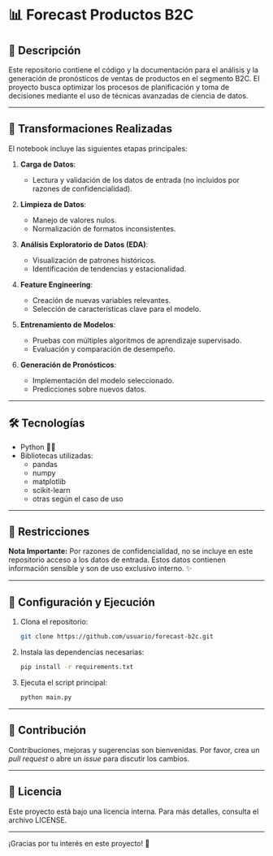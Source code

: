 # 📊 Forecast Productos B2C

## 🌟 Descripción

Este repositorio contiene el código y la documentación para el análisis y la generación de pronósticos de ventas de productos en el segmento B2C. El proyecto busca optimizar los procesos de planificación y toma de decisiones mediante el uso de técnicas avanzadas de ciencia de datos.

---

## 🔄 Transformaciones Realizadas

El notebook incluye las siguientes etapas principales:

1. **Carga de Datos**:

   - Lectura y validación de los datos de entrada (no incluidos por razones de confidencialidad).

2. **Limpieza de Datos**:

   - Manejo de valores nulos.
   - Normalización de formatos inconsistentes.

3. **Análisis Exploratorio de Datos (EDA)**:

   - Visualización de patrones históricos.
   - Identificación de tendencias y estacionalidad.

4. **Feature Engineering**:

   - Creación de nuevas variables relevantes.
   - Selección de características clave para el modelo.

5. **Entrenamiento de Modelos**:

   - Pruebas con múltiples algoritmos de aprendizaje supervisado.
   - Evaluación y comparación de desempeño.

6. **Generación de Pronósticos**:

   - Implementación del modelo seleccionado.
   - Predicciones sobre nuevos datos.

---

## 🛠️ Tecnologías

- Python 👨‍💻
- Bibliotecas utilizadas:
  - pandas
  - numpy
  - matplotlib
  - scikit-learn
  - otras según el caso de uso

---

## 🚧 Restricciones

**Nota Importante:** Por razones de confidencialidad, no se incluye en este repositorio acceso a los datos de entrada. Estos datos contienen información sensible y son de uso exclusivo interno. ✨

---

## 🚀 Configuración y Ejecución

1. Clona el repositorio:

   ```bash
   git clone https://github.com/usuario/forecast-b2c.git
   ```

2. Instala las dependencias necesarias:

   ```bash
   pip install -r requirements.txt
   ```

3. Ejecuta el script principal:

   ```bash
   python main.py
   ```

---

## 🤝 Contribución

Contribuciones, mejoras y sugerencias son bienvenidas. Por favor, crea un *pull request* o abre un *issue* para discutir los cambios.

---

## 📄 Licencia

Este proyecto está bajo una licencia interna. Para más detalles, consulta el archivo LICENSE.

---

¡Gracias por tu interés en este proyecto! 👋

